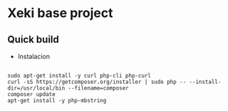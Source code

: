 # Xeki base project 

## Quick build
- Instalacion
  

```

sudo apt-get install -y curl php-cli php-curl
curl -sS https://getcomposer.org/installer | sudo php -- --install-dir=/usr/local/bin --filename=composer
composer update
apt-get install -y php-mbstring
```

